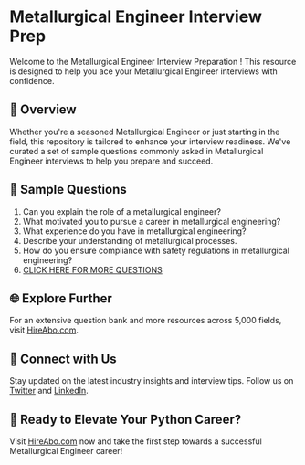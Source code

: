 # Metallurgical Engineer Interview Prep

Welcome to the Metallurgical Engineer Interview Preparation ! This resource is designed to help you ace your Metallurgical Engineer interviews with confidence.

## 🚀 Overview

Whether you're a seasoned Metallurgical Engineer or just starting in the field, this repository is tailored to enhance your interview readiness. We've curated a set of sample questions commonly asked in Metallurgical Engineer interviews to help you prepare and succeed.

## 📝 Sample Questions

1. Can you explain the role of a metallurgical engineer?
2. What motivated you to pursue a career in metallurgical engineering?
3. What experience do you have in metallurgical engineering?
4. Describe your understanding of metallurgical processes.
5. How do you ensure compliance with safety regulations in metallurgical engineering?
6. [CLICK HERE FOR MORE QUESTIONS](https://hireabo.com/job/3_4_27/Metallurgical%20Engineer)

## 🌐 Explore Further

For an extensive question bank and more resources across 5,000 fields, visit [HireAbo.com](https://www.hireabo.com).

## 📱 Connect with Us

Stay updated on the latest industry insights and interview tips. Follow us on [Twitter](https://twitter.com/hireabo) and [LinkedIn](https://www.linkedin.com/in/hire-abo-3609972a8/).

## 🚀 Ready to Elevate Your Python Career?

Visit [HireAbo.com](https://www.hireabo.com) now and take the first step towards a successful Metallurgical Engineer career!